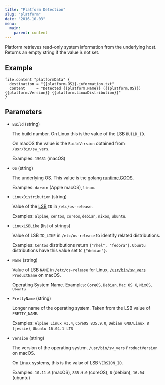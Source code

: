 ```yaml
---
title: "Platform Detection"
slug: "platform"
date: "2016-10-03"
menu:
  main:
    parent: content
---
```


Platform retrieves read-only system information from the underlying host. Returns
an empty string if the value is not set.

## Example

```hcl
file.content "platformData" {
  destination = "{{platform.OS}}-information.txt"
  content     = "Detected {{platform.Name}} ({{platform.OS}}) {{platform.Version}} {{platform.LinuxDistribution}}"
}
```

## Parameters

- `Build` (string)

  The build number. On Linux this is the value of the LSB `BUILD_ID`.

  On macOS the value is the `BuildVersion` obtained from `/usr/bin/sw_vers`.

  Examples: `15G31` (macOS)

- `OS` (string)

  The underlying OS. This value is the golang [runtime.GOOS](https://golang.org/pkg/runtime/).

  Examples: `darwin` (Apple macOS), `linux`.

- `LinuxDistribution` (string)

  Value of the [LSB](https://www.freedesktop.org/software/systemd/man/os-release.html) `ID` in `/etc/os-release`.

  Examples: `alpine`, `centos`, `coreos`, `debian`, `nixos`, `ubuntu`.

- `LinuxLSBLike` (list of strings)

  Value of LSB `ID_LIKE` in `/etc/os-release` to identify related distributions.

  Examples: `Centos` distributions return `{"rhel", "fedora"}`.
  `Ubuntu` distributions have this value set to `{"debian"}`.

- `Name` (string)

  Value of LSB `NAME` in `/etc/os-release` for Linux, [`/usr/bin/sw_vers`](https://developer.apple.com/legacy/library/documentation/Darwin/Reference/ManPages/man1/sw_vers.1.html) `ProductName` on macOS.

  Operating System Name. Examples: `CoreOS`, `Debian`, `Mac OS X`, `NixOS`, `Ubuntu`

- `PrettyName` (string)

  Longer name of the operating system. Taken from the LSB value of `PRETTY_NAME`.

  Examples: `Alpine Linux v3.4`, `CoreOS 835.9.0`, `Debian GNU/Linux 8 (jessie)`, `Ubuntu 16.04.1 LTS`

- `Version` (string)

  The version of the operating system. `/usr/bin/sw_vers` `ProductVersion` on macOS.

  On Linux systems, this is the value of LSB `VERSION_ID`.

  Examples: `10.11.6` (macOS), `835.9.0` (coreOS), `8` (debian), `16.04` (ubuntu)
